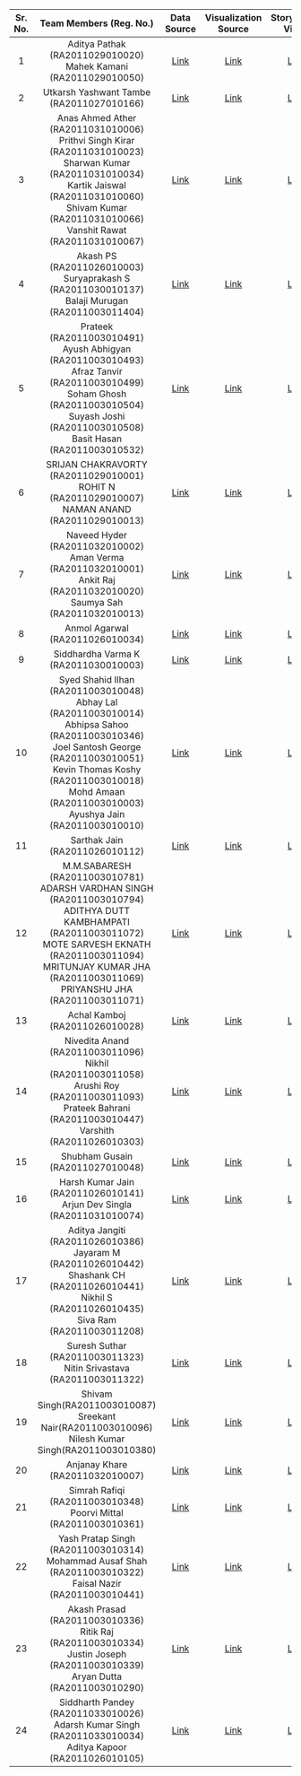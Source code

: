 | Sr. No. | Team Members (Reg. No.) | Data Source | Visualization Source | Storytelling Video | GitHub Repository | Updated |
| :---: | :---: | :---: |:---: | :---: | :---: | :---: |
| 1 | Aditya Pathak (RA2011029010020) </br> Mahek Kamani (RA2011029010050) | [Link](https://www.tickertape.in/screener/mutual-fund/user/ZB-eVk84UVeFmsst) | [Link](https://public.tableau.com/views/MutualFundsIndiaInsights/Dashboard1?:language=en-US&:display_count=n&:origin=viz_share_link) | [Link](https://drive.google.com/file/d/1rGB0EDO8kTRLyB-ERS16MNhl3SKcfs9n/view) | [Link](https://github.com/Aditya-77/Mutual-Funds-Insights-using-data-visualization) | :white_check_mark: |
| 2 | Utkarsh Yashwant Tambe (RA2011027010166) | [Link](https://stats.espncricinfo.com/ci/engine/records/team/match_results.html?id=14450;type=tournament) | [Link](https://app.powerbi.com/links/YLSmPBLHoU?ctid=813e6569-4e44-4d95-88a0-16a97bd5277c&pbi_source=linkShare&bookmarkGuid=4dee4817-c7f6-4552-be1b-39daf7872e5d) | [Link](https://drive.google.com/file/d/1f6qsnlmB-7joSHMkCEH1r0jvV0-IbCMy/view?usp=share_link) | [Link](https://github.com/utkarshtambe10/18CSE301J_RA2011027010166) | :white_check_mark: |
| 3 | Anas Ahmed Ather (RA2011031010006) </br> Prithvi Singh Kirar (RA2011031010023) </br> Sharwan Kumar (RA2011031010034) </br> Kartik Jaiswal (RA2011031010060) </br> Shivam Kumar (RA2011031010066) </br> Vanshit Rawat (RA2011031010067)| [Link](https://docs.google.com/spreadsheets/d/1GHmN3FJRbWnc_eBn9dsIugUUp1Wb53tm/edit?usp=sharing&ouid=109793790935463887188&rtpof=true&sd=true) | [Link](https://public.flourish.studio/visualisation/13389281/) | [Link](https://drive.google.com/file/d/1K84mNkDoJYB6eIkgUCGInyYh42LT3nIB/view?usp=sharing) | [Link](https://github.com/Anas07860/18CSE301J_RA2011031010006) | :white_check_mark: |
| 4 | Akash PS (RA2011026010003) </br> Suryaprakash S (RA2011030010137) </br> Balaji Murugan (RA2011003011404) | [Link](https://www.kaggle.com/datasets/prachirikhari/social-media-usage-trends-india) | [Link](https://public.tableau.com/app/profile/akash.ps7545/viz/SocialMediaUsageinIndia_16816099271170/Dashboard1) | [Link](https://drive.google.com/file/d/1UrmXzAaKC1DIpvlAm6k0ynxSvZHqYlka/view?usp=sharing) | [Link](https://github.com/psakash2003/Social_Media_Usage_In_India) | :white_check_mark: |
| 5 | Prateek (RA2011003010491) </br> Ayush Abhigyan (RA2011003010493) </br> Afraz Tanvir (RA2011003010499) </br> Soham Ghosh (RA2011003010504) </br> Suyash Joshi (RA2011003010508) </br> Basit Hasan (RA2011003010532) | [Link](https://svs.gsfc.nasa.gov/4710) | [Link](https://public.tableau.com/app/profile/ayush.abhigyan/viz/RainfallTriggeredLandslides/Story1) | [Link](https://drive.google.com/file/d/1AOET75OqwMO06htRx5r5ErsoKXvAKLbI/view) | [Link](https://github.com/A-Tanz/Data-Visualization-on-Rainfall-Triggered-Landslides) | :white_check_mark: |
| 6 | SRIJAN CHAKRAVORTY (RA2011029010001) </br> ROHIT N (RA2011029010007) </br> NAMAN ANAND (RA2011029010013) | [Link](https://rbi.org.in/Scripts/PublicationsView.aspx?id=21120) | [Link](https://public.tableau.com/views/AnalysisofState-wiseProductionofFoodgrainsandMajorNon-FoodgrainCrops/Dashboard1?:language=en-US&:display_count=n&:origin=viz_share_link) | [Link](https://drive.google.com/file/d/14o2tYam88zHaauttMOnpDPrGvkB72zdG/view?usp=sharing) | [Link](https://github.com/Naman-anand88/Analysis-of-State-wise-Production-of-Foodgrains-and-Major-Non-Foodgrain-Crops-using-Tableau) | :white_check_mark: |
| 7 | Naveed Hyder (RA2011032010002) </br> Aman Verma (RA2011032010001) </br> Ankit Raj (RA2011032010020) </br> Saumya Sah (RA2011032010013) | [Link](https://www.goindigo.in/information/flight-schedule.html) | [Link](https://colab.research.google.com/drive/1SGW34vAgOUrW9zFXwKxWlbikTET0F_wf?usp=sharing) | [Link](https://drive.google.com/file/d/1z1g4Z5Rdy6XO83ic5rl6_jGtuHCGVLh4/view) | [Link](https://github.com/NaveedHyder/Mapping_The_skies-Data-Visualisation-) | :white_check_mark: |
| 8 | Anmol Agarwal (RA2011026010034) | [Link](https://data.worldbank.org/indicator/EG.FEC.RNEW.ZS) | [Link](https://public.tableau.com/views/RenewableenergyConsumption/Dashboard1?:language=en-US&:display_count=n&:origin=viz_share_link) | [Link](https://drive.google.com/file/d/1Ai3JbAph38-sqENzd1W2q8TpC1uZ3jrV/view?usp=share_link) | [Link](https://github.com/Anmol0904/Renewable-Energy-Consumption-_18CSC301J) | :white_check_mark: |
| 9 | Siddhardha Varma K (RA2011030010003) | [Link](https://coinmarketcap.com/) | [Link](https://public.tableau.com/views/finalProj_16816286255540/Dashboard15?:language=en-GB&publish=yes&:display_count=n&:origin=viz_share_link) | [Link](https://drive.google.com/file/d/1qKAgZUy68T8HXc7GoCpwhC5Ob4RjHel2/view) | [Link](https://github.com/siddhardha123/18CSE301J_RA2011030010003) | :white_check_mark: |
| 10 | Syed Shahid Ilhan (RA2011003010048) </br> Abhay Lal (RA2011003010014) </br> Abhipsa Sahoo (RA2011003010346)</br> Joel Santosh George (RA2011003010051) </br> Kevin Thomas Koshy (RA2011003010018)</br> Mohd Amaan (RA2011003010003)</br> Ayushya Jain (RA2011003010010)| [Link](https://www.kaggle.com/datasets/abhaylal1/market-crash-s-and-p-500) | [Link](https://public.tableau.com/app/profile/abhay.lal/viz/Asset-Bubble-Viz/Dashboard1?publish=yes) | [Link](https://drive.google.com/file/d/10k4C5ZQPi0XR6QGRdXX2l5zpnADHxAb1/view?usp=sharing) | [Link](https://github.com/abhay-lal/EDA_Asset_Bubble) | :white_check_mark: |
| 11 | Sarthak Jain (RA2011026010112) | [Link](https://github.com/CSSEGISandData/COVID-19) | [Link](https://app.powerbi.com/links/fL57HxWqKD?ctid=f1ef4852-f299-4c1b-b2b6-6eea6984d555&pbi_source=linkShare) | [Link](https://drive.google.com/file/d/10nlDcmZOqLkXO5eMudDQkCTvKZrjcdfl/view?usp=share_link) | [Link](https://github.com/SarthakJain1012/18CSC301J---RA2011026010112) | :white_check_mark: |
| 12 | M.M.SABARESH (RA2011003010781) </br> ADARSH VARDHAN SINGH (RA2011003010794) </br> ADITHYA DUTT KAMBHAMPATI (RA2011003011072) </br> MOTE SARVESH EKNATH (RA2011003011094) </br> MRITUNJAY KUMAR JHA (RA2011003011069) </br> PRIYANSHU JHA (RA2011003011071) | [Link](https://data.gov.in/) | [Link](https://public.tableau.com/views/Retail_Prices/Dashboard1?:language=en-US&publish=yes&:display_count=n&:origin=viz_share_link) | [Link](https://drive.google.com/file/d/1CNRz_SngVn1UwhNmddP5suTd7QlMXh7Y/view?usp=share_link) | [Link](https://github.com/Sarvesh244/Indian-Key-Commodities-Retail-using-Information-Visualisation) | :white_check_mark: |
| 13 | Achal Kamboj (RA2011026010028) | [Link](https://github.com/owid/covid-19-data/tree/master/public/data) | [Link](https://public.tableau.com/app/profile/achal.kamboj/viz/shared/NJHC34ZCH) | [Link](https://drive.google.com/file/d/1WyJwgt6tOjTg5DHWzyxjhsyv_FsklqZC/view) | [Link](https://github.com/achalkamboj/18CSC301J_RA2011026010028) | :white_check_mark: |
| 14 | Nivedita Anand (RA2011003011096) </br> Nikhil (RA2011003011058) </br> Arushi Roy (RA2011003011093) </br> Prateek Bahrani (RA2011003010447) </br> Varshith (RA2011026010303) | [Link](https://drive.google.com/drive/folders/1QAooQyWnqZ8W2PkpHScTIhy-JHpuNemr?usp=sharing) | [Link](https://colab.research.google.com/drive/14CLKimuQwllork15DQEXS8MLYCpOlne3?usp=sharing) | [Link](https://youtu.be/WBePIUD7jXc) | [Link](https://github.com/niv-a/18CSE301J-RA2011003011058) | :white_check_mark: |
| 15 | Shubham Gusain (RA2011027010048) | [Link](https://app.cpcbccr.com/AQI_India) | [Link](https://public.tableau.com/views/DelhiAirQualityIndex_16816441428710/AQIvsCO?:language=en-US&publish=yes&:display_count=n&:origin=viz_share_link) | [Link](https://drive.google.com/file/d/1FPZUu7jWX-zQPB6uqwHHKCTLgXGQZpXk/view?usp=sharing) | [Link](https://github.com/shubhamgusain2112/Delhi_Air_Quality_Analysis) | :white_check_mark: |
| 16 | Harsh Kumar Jain (RA2011026010141) </br> Arjun Dev Singla (RA2011031010074) | [Link](https://www.kaggle.com/datasets/swaptr/adani-stocks) | [Link](https://public.tableau.com/app/profile/harsh.kumar.jain5800/viz/adani-group-stock-analysis/Story3?publish=yes) | [Link](https://drive.google.com/file/d/1nRXMSIZdCfvlGBqs3Bu1_xnPg6tjtxRN/view?usp=sharing) | [Link](https://github.com/ArjunDevSingla/adani_stock_analysis) | :white_check_mark: |
| 17 | Aditya Jangiti (RA2011026010386) </br> Jayaram M (RA2011026010442) </br> Shashank CH (RA2011026010441) </br> Nikhil S (RA2011026010435) </br> Siva Ram (RA2011003011208) | [Link](https://drive.google.com/drive/folders/1O8xboR5i-AUp4pSgdgW1xuP247y7X5OA?usp=share_link) | [Link](https://public.flourish.studio/story/1887086/) | [Link](https://drive.google.com/file/d/1nSkZ3fbNhrHKW_k6xnhmirsxRGuBEjtB/view?usp=share_link) | [Link](https://github.com/Adityajangiti/Analysis-of-Tourism-in-India) | :white_check_mark: |
| 18 | Suresh Suthar (RA2011003011323) </br> Nitin Srivastava (RA2011003011322)  | [Link](https://www.kaggle.com/datasets/suresh242/netflix) | [Link](https://public.tableau.com/shared/G4CZGMKKS?:display_count=n&:origin=viz_share_link) | [Link](https://drive.google.com/file/d/1iH2CllFrWJXd1UKTpONouOO3lYiwM8F0/view?usp=share_link) | [Link](https://github.com/suresh5189/Amazon-Prime-Data-Analysis) | :white_check_mark: |
| 19 | Shivam Singh(RA2011003010087) </br> Sreekant Nair(RA2011003010096) </br> Nilesh Kumar Singh(RA2011003010380) | [Link](https://www.kaggle.com/datasets/sohamgade/plastic-datasets) | [Link](https://public.tableau.com/app/profile/shivam.singh3453) | [Link](https://drive.google.com/drive/folders/1EEI3yd9pKYsSLYdAuc8nC9mGHiyu7vbS?usp=share_link) | [Link](https://github.com/Shivam94353/global-plastic-pollution) | :white_check_mark: |
| 20 | Anjanay Khare (RA2011032010007) | [Link](https://www.kaggle.com/datasets/patrickb1912/ipl-complete-dataset-20082020) | [Link](https://anjanaykhare.github.io/IPL_Analysis/) | [Link](https://drive.google.com/file/d/1nVuizoDWFHu0c6bBG8tkEkZ2dhz7Bqvz/view?usp=sharing) | [Link](https://github.com/AnjanayKhare/IPL_Analysis) | :white_check_mark: |
| 21 | Simrah Rafiqi (RA2011003010348) </br> Poorvi Mittal (RA2011003010361)  | [Link](https://data.gov.in/catalog/20th-livestock-census) | [Link](https://public.tableau.com/views/dashboard_16816506397100/Dashboard1?:language=en-US&:display_count=n&:origin=viz_share_link) | [Link](https://drive.google.com/drive/folders/1zve7Bp3MGcnb8cP7DkFopTVMqGVwG79g?usp=sharing) | [Link](https://github.com/12simu/Data-visualisation-on-Livestock-Census-of-India) | :white_check_mark: |
| 22 | Yash Pratap Singh (RA2011003010314) </br> Mohammad Ausaf Shah (RA2011003010322) </br> Faisal Nazir (RA2011003010441)  | [Link](https://drive.google.com/drive/folders/1eC_3A1uPPdS6z03sHaNzmndliwkGtq_N?usp=sharing) | [Link](https://finances-front-end.vercel.app/) | [Link](https://drive.google.com/file/d/1RRz_3R5IriDd-WPR6fD3z2RsKMzrA4Rq/view?usp=sharing) | [Link](https://github.com/faisalnazir7/18CSE301J_RA2011003010441) | :white_check_mark: |
| 23 | Akash Prasad (RA2011003010336) </br> Ritik Raj (RA2011003010334) </br> Justin Joseph (RA2011003010339) </br> Aryan Dutta (RA2011003010290)| [Link](https://drive.google.com/file/d/1hxA39V6T68R9JZf8nsTbUkUgQWAmoWIB/view?usp=share_link) | [Link](https://ritikraj018.github.io/Global-Terrorism-Index/) | [Link](https://drive.google.com/file/d/1Ow4J6FzclAs-8M0RKZ-BR_QPMK6M1HAG/view?usp=share_link) | [Link](https://github.com/akashprasad7631/18CSE301J-RA2011003010336.github.io) | :white_check_mark: |
| 24 | Siddharth Pandey (RA2011033010026) </br> Adarsh Kumar Singh (RA2011033010034) </br> Aditya Kapoor (RA2011026010105) | [Link](https://www.bseindia.com/stock-share-price/adani-enterprises-ltd/adanient/512599/) | [Link](https://034adarsh.github.io/18CSE301J_RA2011033010034/) | [Link](https://drive.google.com/file/d/1cvpT0ioHayIeyWTwDKWnTpdqAb6pB3oH/view?usp=sharing) | [Link](https://github.com/034adarsh/18CSE301J_RA2011033010034) | :white_check_mark: |
